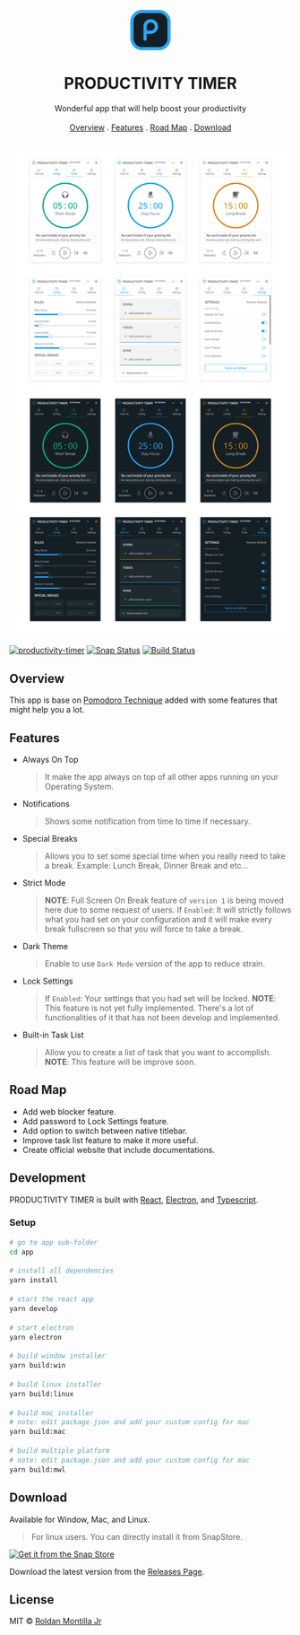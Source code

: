 <p align="center">
  <a href="#">
    <img src="assets/logo.png" alt="Productivity Timer logo" width="72" height="72">
  </a>
</p>

<h1 align="center">PRODUCTIVITY TIMER</h1>

<p align="center">
  Wonderful app that will help boost your productivity
   <br>
  <br>
  <a href="#overview">Overview</a>
  .
  <a href="#features">Features</a>
  .
  <a href="#road-map">Road Map</a>
  .
  <a href="#download">Download</a>
  <br>
  <br>
</p>

![App Preview](/assets/Preview.png)

[![productivity-timer](https://snapcraft.io//productivity-timer/badge.svg)](https://snapcraft.io/productivity-timer)
[![Snap Status](https://build.snapcraft.io/badge/roldanjrCodeArts9711/productivity-timer.svg)](https://build.snapcraft.io/user/roldanjrCodeArts9711/productivity-timer)
[![Build Status](https://travis-ci.com/roldanjrCodeArts9711/productivity-timer.svg?branch=master)](https://travis-ci.com/roldanjrCodeArts9711/productivity-timer)

## Overview

This app is base on [Pomodoro Technique](https://en.wikipedia.org/wiki/Pomodoro_Technique) added with some features that might help you a lot.

## Features

- Always On Top

  > It make the app always on top of all other apps running on your Operating System.

- Notifications

  > Shows some notification from time to time if necessary.

- Special Breaks

  > Allows you to set some special time when you really need to take a break.
  > Example: Lunch Break, Dinner Break and etc...

- Strict Mode

  > **NOTE**: Full Screen On Break feature of `version 1` is being moved here due to some request of users.
  > If `Enabled`: It will strictly follows what you had set on your configuration and it will make every break fullscreen so that you will force to take a break.

- Dark Theme

  > Enable to use `Dark Mode` version of the app to reduce strain.

- Lock Settings

  > If `Enabled`: Your settings that you had set will be locked.
  > **NOTE**: This feature is not yet fully implemented. There's a lot of functionalities of it that has not been develop and implemented.

- Built-in Task List
  > Allow you to create a list of task that you want to accomplish.
  > **NOTE**: This feature will be improve soon.

## Road Map

- Add web blocker feature.
- Add password to Lock Settings feature.
- Add option to switch between native titlebar.
- Improve task list feature to make it more useful.
- Create official website that include documentations.

## Development

PRODUCTIVITY TIMER is built with [React](https://reactjs.org/), [Electron](https://www.electronjs.org/), and [Typescript](https://www.typescriptlang.org/).

### Setup

```bash
# go to app sub-folder
cd app

# install all dependencies
yarn install

# start the react app
yarn develop

# start electron
yarn electron

# build window installer
yarn build:win

# build linux installer
yarn build:linux

# build mac installer
# note: edit package.json and add your custom config for mac
yarn build:mac

# build multiple platform
# note: edit package.json and add your custom config for mac
yarn build:mwl
```

## Download

Available for Window, Mac, and Linux.

> For linux users. You can directly install it from SnapStore.

[![Get it from the Snap Store](https://snapcraft.io/static/images/badges/en/snap-store-black.svg)](https://snapcraft.io/productivity-timer)

Download the latest version from the [Releases Page](https://github.com/roldanjrCodeArts9711/productivity-timer/releases).

## License

MIT © [Roldan Montilla Jr](https://github.com/roldanjrCodeArts9711)
